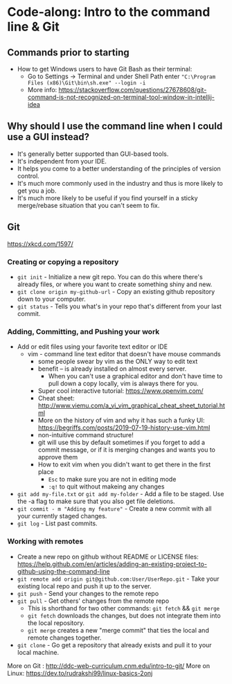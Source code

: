 # Code-along: Intro to the command line & Git

## Commands prior to starting
- How to  get Windows users to have Git Bash as their terminal:
    - Go to Settings -> Terminal and under Shell Path enter `"C:\Program Files (x86)\Git\bin\sh.exe" --login -i`
    - More info: https://stackoverflow.com/questions/27678608/git-command-is-not-recognized-on-terminal-tool-window-in-intellij-idea

## Why should I use the command line when I could use a GUI instead?
- It's generally better supported than GUI-based tools.
- It's independent from your IDE.
- It helps you come to a better understanding of the principles of version control.
- It's much more commonly used in the industry and thus is more likely to get you a job.
- It's much more likely to be useful if you find yourself in a sticky merge/rebase situation that you can't seem to fix.

## Git
https://xkcd.com/1597/

### Creating or copying a repository
- `git init` - Initialize a new git repo.  You can do this where there's already files, or where you want to create something shiny and new.
- `git clone origin my-github-url` - Copy an existing github repository down to your computer.
- `git status` - Tells you what's in your repo that's different from your last commit.

### Adding, Committing, and Pushing your work
- Add or edit files using your favorite text editor or IDE
    - vim - command line text editor that doesn't have mouse commands
        - some people swear by vim as the ONLY way to edit text
        - benefit – is already installed on almost every server.
            - When you can't use a graphical editor and don't have time to pull down a copy locally, vim is always there for you.
        - Super cool interactive tutorial: https://www.openvim.com/
        - Cheat sheet: http://www.viemu.com/a_vi_vim_graphical_cheat_sheet_tutorial.html
        - More on the history of vim and why it has such a funky UI: https://begriffs.com/posts/2019-07-19-history-use-vim.html
        - non-intuitive command structure!
        - git will use this by default sometimes if you forget to add a commit message, or if it is merging changes and wants you to approve them
        - How to exit vim when you didn't want to get there in the first place
            - `Esc` to make sure you are not in editing mode
            - `:q!` to quit without makeing any changes
- `git add my-file.txt` or `git add my-folder` - Add a file to be staged. Use the -a flag to make sure that you also get file deletions.
- `git commit - m "Adding my feature"` - Create a new commit with all your currently staged changes.
- `git log` - List past commits.

### Working with remotes
- Create a new repo on github without README or LICENSE files: https://help.github.com/en/articles/adding-an-existing-project-to-github-using-the-command-line
- `git remote add origin git@github.com:User/UserRepo.git` - Take your existing local repo and push it up to the server.
- `git push` - Send your changes to the remote repo
- `git pull` - Get others' changes from the remote repo
    - This is shorthand for two other commands: `git fetch` && `git merge`
    - `git fetch` downloads the changes, but does not integrate them into the local repository.
    - `git merge` creates a new "merge commit" that ties the local and remote changes together.
- `git clone` - Go get a repository that already exists and pull it to your local machine.

More on Git : http://ddc-web-curriculum.cnm.edu/intro-to-git/
More on Linux: https://dev.to/rudrakshi99/linux-basics-2onj
